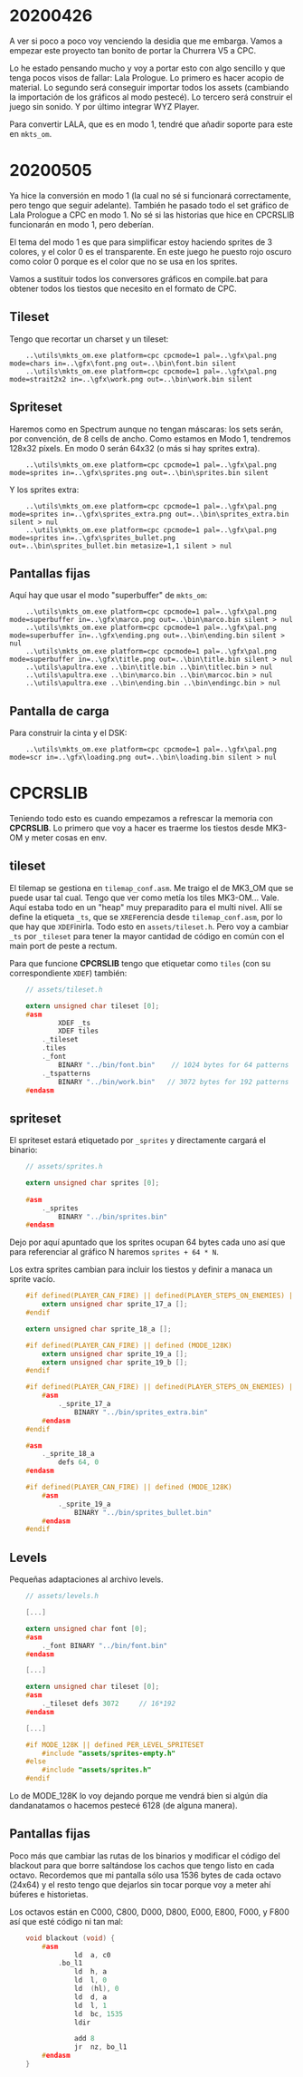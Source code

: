 20200426
========

A ver si poco a poco voy venciendo la desidia que me embarga. Vamos a empezar este proyecto tan bonito de portar la Churrera V5 a CPC. 

Lo he estado pensando mucho y voy a portar esto con algo sencillo y que tenga pocos visos de fallar: Lala Prologue. Lo primero es hacer acopio de material. Lo segundo será conseguir importar todos los assets (cambiando la importación de los gráficos al modo pestecé). Lo tercero será construir el juego sin sonido. Y por último integrar WYZ Player.

Para convertir LALA, que es en modo 1, tendré que añadir soporte para este en `mkts_om`.

20200505
========

Ya hice la conversión en modo 1 (la cual no sé si funcionará correctamente, pero tengo que seguir adelante). También he pasado todo el set gráfico de Lala Prologue a CPC en modo 1. No sé si las historias que hice en CPCRSLIB funcionarán en modo 1, pero deberían. 

El tema del modo 1 es que para simplificar estoy haciendo sprites de 3 colores, y el color 0 es el transparente. En este juego he puesto rojo oscuro como color 0 porque es el color que no se usa en los sprites.

Vamos a sustituir todos los conversores gráficos en compile.bat para obtener todos los tiestos que necesito en el formato de CPC.

## Tileset

Tengo que recortar un charset y un tileset:

```
    ..\utils\mkts_om.exe platform=cpc cpcmode=1 pal=..\gfx\pal.png mode=chars in=..\gfx\font.png out=..\bin\font.bin silent
    ..\utils\mkts_om.exe platform=cpc cpcmode=1 pal=..\gfx\pal.png mode=strait2x2 in=..\gfx\work.png out=..\bin\work.bin silent
```

## Spriteset

Haremos como en Spectrum aunque no tengan máscaras: los sets serán, por convención, de 8 cells de ancho. Como estamos en Modo 1, tendremos 128x32 píxels. En modo 0 serán 64x32 (o más si hay sprites extra).

```
    ..\utils\mkts_om.exe platform=cpc cpcmode=1 pal=..\gfx\pal.png mode=sprites in=..\gfx\sprites.png out=..\bin\sprites.bin silent
```

Y los sprites extra:

```
    ..\utils\mkts_om.exe platform=cpc cpcmode=1 pal=..\gfx\pal.png mode=sprites in=..\gfx\sprites_extra.png out=..\bin\sprites_extra.bin silent > nul
    ..\utils\mkts_om.exe platform=cpc cpcmode=1 pal=..\gfx\pal.png mode=sprites in=..\gfx\sprites_bullet.png out=..\bin\sprites_bullet.bin metasize=1,1 silent > nul
```

## Pantallas fijas

Aquí hay que usar el modo "superbuffer" de `mkts_om`:

```
    ..\utils\mkts_om.exe platform=cpc cpcmode=1 pal=..\gfx\pal.png mode=superbuffer in=..\gfx\marco.png out=..\bin\marco.bin silent > nul
    ..\utils\mkts_om.exe platform=cpc cpcmode=1 pal=..\gfx\pal.png mode=superbuffer in=..\gfx\ending.png out=..\bin\ending.bin silent > nul
    ..\utils\mkts_om.exe platform=cpc cpcmode=1 pal=..\gfx\pal.png mode=superbuffer in=..\gfx\title.png out=..\bin\title.bin silent > nul
    ..\utils\apultra.exe ..\bin\title.bin ..\bin\titlec.bin > nul
    ..\utils\apultra.exe ..\bin\marco.bin ..\bin\marcoc.bin > nul
    ..\utils\apultra.exe ..\bin\ending.bin ..\bin\endingc.bin > nul
```

## Pantalla de carga

Para construir la cinta y el DSK:

```
    ..\utils\mkts_om.exe platform=cpc cpcmode=1 pal=..\gfx\pal.png mode=scr in=..\gfx\loading.png out=..\bin\loading.bin silent > nul
```

# CPCRSLIB

Teniendo todo esto es cuando empezamos a refrescar la memoria con **CPCRSLIB**. Lo primero que voy a hacer es traerme los tiestos desde MK3-OM y meter cosas en env.

## tileset

El tilemap se gestiona en `tilemap_conf.asm`. Me traigo el de MK3_OM que se puede usar tal cual. Tengo que ver como metía los tiles MK3-OM... Vale. Aquí estaba todo en un "heap" muy preparadito para el multi nivel. Allí se define la etiqueta `_ts`, que se `XREF`erencia desde `tilemap_conf.asm`, por lo que hay que `XDEF`inirla. Todo esto en `assets/tileset.h`. Pero voy a cambiar `_ts` por `_tileset` para tener la mayor cantidad de código en común con el main port de peste a rectum.

Para que funcione **CPCRSLIB** tengo que etiquetar como `tiles` (con su correspondiente `XDEF`) también:

```c
    // assets/tileset.h

    extern unsigned char tileset [0];
    #asm
            XDEF _ts
            XDEF tiles
        ._tileset
        .tiles
        ._font
            BINARY "../bin/font.bin"    // 1024 bytes for 64 patterns
        ._tspatterns
            BINARY "../bin/work.bin"   // 3072 bytes for 192 patterns
    #endasm
```

## spriteset

El spriteset estará etiquetado por `_sprites` y directamente cargará el binario:

```c
    // assets/sprites.h

    extern unsigned char sprites [0]; 
     
    #asm
        ._sprites
            BINARY "../bin/sprites.bin"
    #endasm     
```

Dejo por aquí apuntado que los sprites ocupan 64 bytes cada uno así que para referenciar al gráfico N haremos `sprites + 64 * N`.

Los extra sprites cambian para incluir los tiestos y definir a manaca un sprite vacío.

```c
    #if defined(PLAYER_CAN_FIRE) || defined(PLAYER_STEPS_ON_ENEMIES) || defined(ENABLE_PURSUERS) || defined (MODE_128K)
        extern unsigned char sprite_17_a []; 
    #endif

    extern unsigned char sprite_18_a []; 

    #if defined(PLAYER_CAN_FIRE) || defined (MODE_128K)
        extern unsigned char sprite_19_a [];
        extern unsigned char sprite_19_b [];
    #endif

    #if defined(PLAYER_CAN_FIRE) || defined(PLAYER_STEPS_ON_ENEMIES) || defined(ENABLE_PURSUERS) || defined (MODE_128K)
        #asm
            ._sprite_17_a
                BINARY "../bin/sprites_extra.bin"
        #endasm
    #endif

    #asm
        ._sprite_18_a
            defs 64, 0
    #endasm

    #if defined(PLAYER_CAN_FIRE) || defined (MODE_128K)
        #asm
            ._sprite_19_a
                BINARY "../bin/sprites_bullet.bin"
        #endasm
    #endif
```

## Levels

Pequeñas adaptaciones al archivo levels.

```c
    // assets/levels.h

    [...]

    extern unsigned char font [0];
    #asm
        ._font BINARY "../bin/font.bin"
    #endasm

    [...]

    extern unsigned char tileset [0];
    #asm
        ._tileset defs 3072     // 16*192
    #endasm

    [...]

    #if MODE_128K || defined PER_LEVEL_SPRITESET
        #include "assets/sprites-empty.h"
    #else
        #include "assets/sprites.h"
    #endif
```

Lo de MODE_128K lo voy dejando porque me vendrá bien si algún día dandanatamos o hacemos pestecé 6128 (de alguna manera).

## Pantallas fijas

Poco más que cambiar las rutas de los binarios y modificar el código del blackout para que borre saltándose los cachos que tengo listo en cada octavo. Recordemos que mi pantalla sólo usa 1536 bytes de cada octavo (24x64) y el resto tengo que dejarlos sin tocar porque voy a meter ahí búferes e historietas.

Los octavos están en C000, C800, D000, D800, E000, E800, F000, y F800 así que esté código ni tan mal:

```c
    void blackout (void) {
        #asm
                ld  a, c0
            .bo_l1
                ld  h, a
                ld  l, 0
                ld  (hl), 0
                ld  d, a
                ld  l, 1
                ld  bc, 1535
                ldir

                add 8
                jr  nz, bo_l1
        #endasm
    }
```


